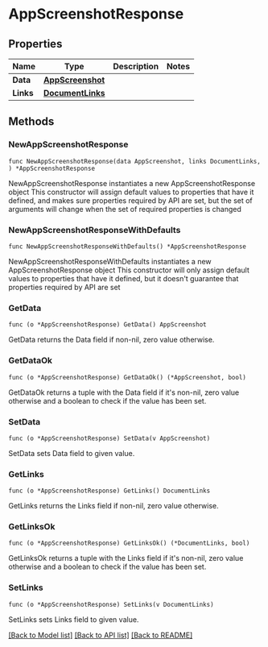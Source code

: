 # AppScreenshotResponse

## Properties

Name | Type | Description | Notes
------------ | ------------- | ------------- | -------------
**Data** | [**AppScreenshot**](AppScreenshot.md) |  | 
**Links** | [**DocumentLinks**](DocumentLinks.md) |  | 

## Methods

### NewAppScreenshotResponse

`func NewAppScreenshotResponse(data AppScreenshot, links DocumentLinks, ) *AppScreenshotResponse`

NewAppScreenshotResponse instantiates a new AppScreenshotResponse object
This constructor will assign default values to properties that have it defined,
and makes sure properties required by API are set, but the set of arguments
will change when the set of required properties is changed

### NewAppScreenshotResponseWithDefaults

`func NewAppScreenshotResponseWithDefaults() *AppScreenshotResponse`

NewAppScreenshotResponseWithDefaults instantiates a new AppScreenshotResponse object
This constructor will only assign default values to properties that have it defined,
but it doesn't guarantee that properties required by API are set

### GetData

`func (o *AppScreenshotResponse) GetData() AppScreenshot`

GetData returns the Data field if non-nil, zero value otherwise.

### GetDataOk

`func (o *AppScreenshotResponse) GetDataOk() (*AppScreenshot, bool)`

GetDataOk returns a tuple with the Data field if it's non-nil, zero value otherwise
and a boolean to check if the value has been set.

### SetData

`func (o *AppScreenshotResponse) SetData(v AppScreenshot)`

SetData sets Data field to given value.


### GetLinks

`func (o *AppScreenshotResponse) GetLinks() DocumentLinks`

GetLinks returns the Links field if non-nil, zero value otherwise.

### GetLinksOk

`func (o *AppScreenshotResponse) GetLinksOk() (*DocumentLinks, bool)`

GetLinksOk returns a tuple with the Links field if it's non-nil, zero value otherwise
and a boolean to check if the value has been set.

### SetLinks

`func (o *AppScreenshotResponse) SetLinks(v DocumentLinks)`

SetLinks sets Links field to given value.



[[Back to Model list]](../README.md#documentation-for-models) [[Back to API list]](../README.md#documentation-for-api-endpoints) [[Back to README]](../README.md)


